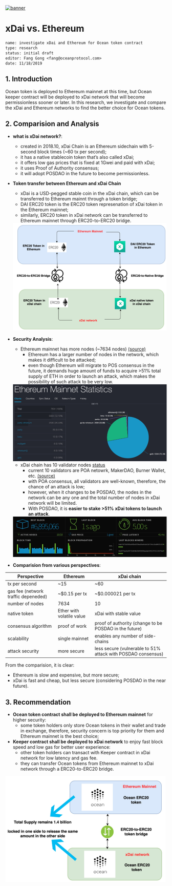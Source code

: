 [![banner](https://raw.githubusercontent.com/oceanprotocol/art/master/github/repo-banner%402x.png)](https://oceanprotocol.com)

#   xDai vs. Ethereum
```
name: investigate xDai and Ethereum for Ocean token contract
type: research
status: initial draft
editor: Fang Gong <fang@oceanprotocol.com>
date: 11/18/2019
```

## 1. Introduction

Ocean token is deployed to Ethereum mainnet at this time, but Ocean keeper contract will be deployed to xDai network that will become permissionless sooner or later. In this research, we investigate and compare the xDai and Ethereum networks to find the better choice for Ocean tokens. 


## 2. Comparision and Analysis

* **what is xDai network?**: 
	* created in 2018.10, xDai Chain is an Ethereum sidechain with 5-second block times (~60 tx per second);
	* it has a native stablecoin token that’s also called xDai;
	* it offers low gas prices that is fixed at 1Gwei and paid with xDai;
	* it uses Proof of Authority consensus;
	* it will adopt POSDAO in the future to become permissionless.
	
* **Token transfer between Ethereum and xDai Chain**
	* xDai is a USD-pegged stable coin in the xDai chain, which can be transferred to Ethereum mainnt through a token bridge;
	* DAI ERC20 token is the ERC20 token represenation of xDai token in the Ethereum mainnet;
	* similarly, ERC20 token in xDai network can be transferred to Ethereum mainnet through ERC20-to-ERC20 bridge.

	<img src="img/xdai-dual-token-bridge.jpg" />
	
* **Security Analysis**:
	* Ethereum mainnet has more nodes (~7634 nodes) [(source)](https://www.ethernodes.org/)
		* Ethereum has a larger number of nodes in the network, which makes it difficult to be attacked;
		* even though Ethereum will migrate to POS consensus in the future, it demands huge amount of funds to acquire >51% total supply of ETH in order to launch an attack, which makes the possibility of such attack to be very low.
	
	 <img src="img/eth-nodes.jpg" />
	
	* xDai chain has 10 validator nodes [status](https://dai-netstat.poa.network/)
		* current 10 validators are POA netowrk, MakerDAO, Burner Wallet, etc. [(source)](https://medium.com/poa-network/xdai-validators-decentralizing-stable-chains-4e2ee6dcd2cc)
		* with POA consensus, all validators are well-known, therefore, the chance of an attack is low;
		* however, when it changes to be POSDAO, the nodes in the network can be any one and the total number of nodes in xDai network will be limited.
		* With POSDAO, it is **easier to stake >51% xDai tokens to launch an attack**.
	<img src="img/xDai-netstat.jpg" />


* **Comparision from various perspectives**:

Perspective   |  Ethereum | xDai chain |
--- | ---| ---|
tx per second | ~15 | ~60 | 
gas fee (network traffic depeneded) | ~\$0.15 per tx | ~\$0.000021 per tx |
number of nodes | 7634 | 10 |
native token | Ether with volatile value | xDai with stable value |
consensus algorithm | proof of work | proof of authority (change to be POSDAO in the future) |
scalability | single mainnet | enables any number of side-chains |
attack security | more secure| less secure (vulnerable to 51% attack with POSDAO consensus)|

From the comparision, it is clear:

* Ethereum is slow and expensive, but more secure;
* xDai is fast and cheap, but less secure (considering POSDAO in the near future).


## 3. Recommendation

* **Ocean token contract shall be deployed to Ethereum mainnet** for higher security:
	* some token holders only store Ocean tokens in their wallet and trade in exchange, therefore, security concern is top priority for them and Ethereum mainnet is the best choice;
* **Keeper contract shall be deployed to xDai network** to enjoy fast block speed and low gas for better user experience:
	* other token holders can transact with Keeper contract in xDai network for low latency and gas fee. 
	* they can transfer Ocean tokens from Ethereum mainnet to xDai network through a ERC20-to-ERC20 bridge.

<img src="img/bridge.jpg" width=500/>
